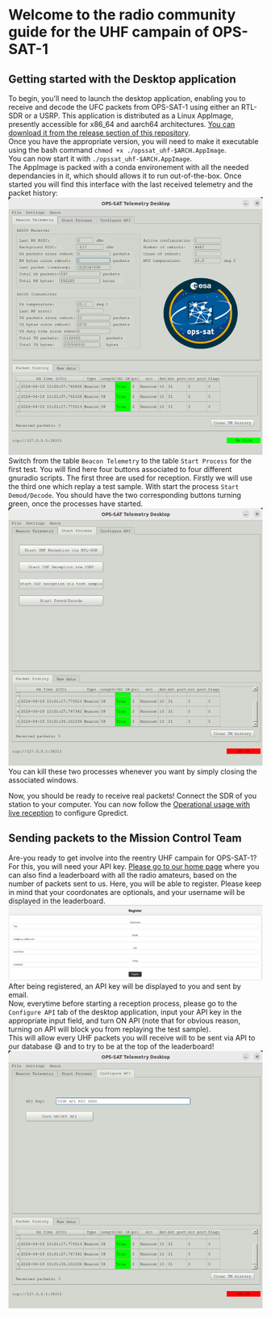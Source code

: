 # Welcome to the radio community guide for the UHF campain of OPS-SAT-1
## Getting started with the Desktop application

To begin, you'll need to launch the desktop application, enabling you to receive and decode the UFC packets from OPS-SAT-1 using either an RTL-SDR or a USRP. This application is distributed as a Linux AppImage, presently accessible for x86_64 and aarch64 architectures. [You can download it from the release section of this repository](https://github.com/esa/gr-opssat/releases).  
Once you have the appropriate version, you will need to make it executable using the bash command `chmod +x ./opssat_uhf-$ARCH.AppImage`.  
You can now start it with `./opssat_uhf-$ARCH.AppImage`.  
The AppImage is packed with a conda environement with all the needed dependancies in it, which should allows it to run out-of-the-box. Once started you will find this interface with the last received telemetry and the packet history:  
![tab_beacon_telemetry](./images/tab_beacon_telemetry.png)  
Switch from the table `Beacon Telemetry` to the table `Start Process` for the first test. You will find here four buttons associated to four different gnuradio scripts. The first three are used for reception. Firstly we will use the third one which replay a test sample. With start the process `Start Demod/Decode`. You should have the two corresponding buttons turning green, once the processes have started.  
![tab_start_process](./images/tab_start_process.png)  
You can kill these two processes whenever you want by simply closing the associated windows.  

Now, you should be ready to receive real packets! Connect the SDR of you station to your computer. You can now follow the [Operational usage with live reception](https://github.com/esa/gr-opssat/tree/appimage_builder?tab=readme-ov-file#operational-usage-with-live-reception) to configure Gpredict.

## Sending packets to the Mission Control Team

Are-you ready to get involve into the reentry UHF campain for OPS-SAT-1? For this, you will need your API key. [Please go to our home page](https://opssat1.esoc.esa.int/frames-collector) where you can also find a leaderboard with all the radio amateurs, based on the number of packets sent to us. Here, you will be able to register. Please keep in mind that your coordonates are optionals, and your username will be displayed in the leaderboard.  
![register](./images/register.png)  
After being registered, an API key will be displayed to you and sent by email.  
Now, everytime before starting a reception process, please go to the `Configure API` tab of the desktop application, input your API key in the appropriate input field, and turn ON API (note that for obvious reason, turning on API will block you from replaying the test sample).  
This will allow every UHF packets you will receive will to be sent via API to our database :smile: and to try to be at the top of the leaderboard!
![tab_configure_api](./images/tab_configure_api.png)  
